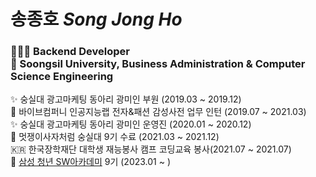 
# 송종호 *Song Jong Ho* <br> 
<h3>
🧑🏼‍💻 Backend Developer  <br>
🏫 Soongsil University, Business Administration & Computer Science Engineering
</h3>

✨ 숭실대 광고마케팅 동아리 광미인 부원 (2019.03 ~ 2019.12) <br>
👔 바이브컴퍼니 인공지능랩 전자&패션 감성사전  업무 인턴 (2019.07 ~ 2021.03) <br>
✨ 숭실대 광고마케팅 동아리 광미인 운영진 (2020.01 ~ 2020.12) <br>
🦁 멋쟁이사자처럼 숭실대 9기 수료 (2021.03 ~ 2021.12) <br>
🇰🇷 한국장학재단 대학생 재능봉사 캠프 코딩교육 봉사(2021.07 ~ 2021.07) <br>
🛜 [삼성 청년 SW아카데미](https://www.ssafy.com/ksp/jsp/swp/swpMain.jsp) 9기 (2023.01 ~ )<br><br>
